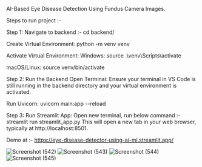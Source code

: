 AI-Based Eye Disease Detection Using Fundus Camera Images.

Steps to run project :-

Step 1: Navigate to backend :-
cd backend/

Create Virtual Environment:
python -m venv venv

Activate Virtual Environment:
Windows:
source .\venv\Scripts\activate

macOS/Linux:
source venv/bin/activate

Step 2: Run the Backend
Open Terminal: Ensure your terminal in VS Code is still running in the backend directory and your virtual environment is activated.

Run Uvicorn:
uvicorn main:app --reload

Step 3: Run Streamlit App:
Open new terminal, run below command :-
streamlit run streamlit_app.py
This will open a new tab in your web browser, typically at http://localhost:8501.

Demo at :- 
https://eye-disease-detector-using-ai-ml.streamlit.app/

![Screenshot (542)](https://github.com/user-attachments/assets/b7210411-a57c-49cf-8944-5f54962cd383)
![Screenshot (543)](https://github.com/user-attachments/assets/a207292e-34f9-4c56-8dd8-bc1c9e060e87)
![Screenshot (544)](https://github.com/user-attachments/assets/a5cd5d23-d09b-4b77-9ed2-b6fb6842fd9b)
![Screenshot (545)](https://github.com/user-attachments/assets/e2badbb7-7832-43c8-8a1d-a244bbb638bd)
